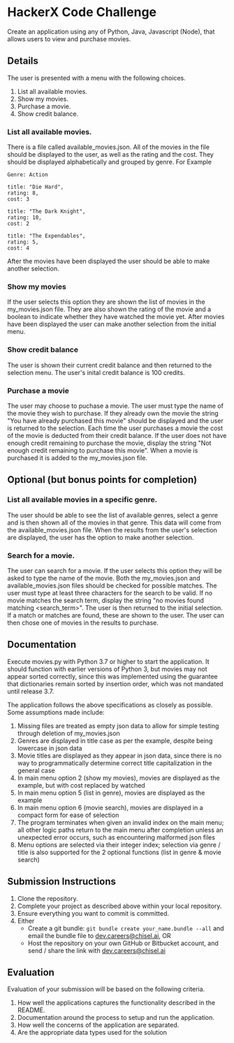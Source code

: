 # HackerX Code Challenge

Create an application using any of Python, Java, Javascript (Node), that allows users to view and purchase movies.

## Details

The user is presented with a menu with the following choices.

1. List all available movies.
2. Show my movies.
3. Purchase a movie.
4. Show credit balance.

 
### List all available movies.
There is a file called available_movies.json. All of the movies in the file should be displayed to the user, as well as 
the rating and the cost. They should be displayed alphabetically and grouped by genre. 
For Example

    Genre: Action

    title: "Die Hard",
    rating: 8,
    cost: 3

    title: "The Dark Knight",
    rating: 10,
    cost: 2

    title: "The Expendables",
    rating: 5,
    cost: 4

After the movies have been displayed the user should be able to make another selection.

### Show my movies
If the user selects this option they are shown the list of movies in the my_movies.json file. They are also shown
the rating of the movie and a boolean to indicate whether they have watched the movie yet.
After movies have been displayed the user can make another selection from the initial menu.

### Show credit balance
The user is shown their current credit balance and then returned to the selection menu.
The user's inital credit balance is 100 credits. 

### Purchase a movie
The user may choose to puchase a movie. The user must type the name of the movie they wish to purchase. If they already own the movie
the string "You have already purchased this movie" should be displayed and the user is returned to the selection. 
Each time the user purchases a movie the cost of the movie is deducted from their credit balance.
If the user does not have enough credit remaining to purchase the movie, display the string "Not enough credit remaining to purchase this movie".
When a movie is purchased it is added to the my_movies.json file.

## Optional (but bonus points for completion)

### List all available movies in a specific genre.
The user should be able to see the list of available genres, select a genre and is then shown all of the movies in that genre.
This data will come from the available_movies.json file. When the results from the user's selection are displayed, the user 
has the option to make another selection.

### Search for a movie.
The user can search for a movie. If the user selects this option they will be asked to type the name 
of the movie. Both the my_movies.json and available_movies.json files should be checked for possible matches. 
The user must type at least three characters for the search to be valid. If no movie matches the search term, 
display the string "no movies found matching <search_term>". The user is then returned to the initial selection.
If a match or matches are found, these are shown to the user. The user can then chose one of movies in the results to purchase.

## Documentation
Execute movies.py with Python 3.7 or higher to start the application. It should function with earlier versions
of Python 3, but movies may not appear sorted correctly, since this was implemented using the guarantee that dictionaries
remain sorted by insertion order, which was not mandated until release 3.7.

The application follows the above specifications as closely as possible. Some assumptions made include:
1. Missing files are treated as empty json data to allow for simple testing through deletion of my_movies.json
2. Genres are displayed in title case as per the example, despite being lowercase in json data
3. Movie titles are displayed as they appear in json data, since there is no way to programmatically determine correct title capitalization in the general case
4. In main menu option 2 (show my movies), movies are displayed as the example, but with cost replaced by watched
5. In main menu option 5 (list in genre), movies are displayed as the example
6. In main menu option 6 (movie search), movies are displayed in a compact form for ease of selection
7. The program terminates when given an invalid index on the main menu; all other logic paths return to the main menu after completion unless an unexpected error occurs, such as encountering malformed json files
8. Menu options are selected via their integer index; selection via genre / title is also supported for the 2 optional functions (list in genre & movie search)

## Submission Instructions
1. Clone the repository.
2. Complete your project as described above within your local repository.
3. Ensure everything you want to commit is committed.
4. Either
    * Create a git bundle: `git bundle create your_name.bundle --all` and email the bundle file to dev.careers@chisel.ai, OR
    * Host the repository on your own GitHub or Bitbucket account, and send / share the link with dev.careers@chisel.ai

## Evaluation
Evaluation of your submission will be based on the following criteria.

1. How well the applications captures the functionality described in the README.
2. Documentation around the process to setup and run the application.
3. How well the concerns of the application are separated.
4. Are the appropriate data types used for the solution

